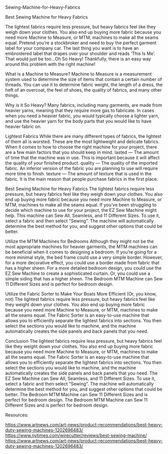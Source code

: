 Sewing-Machine-for-Heavy-Fabrics

Best Sewing Machine for Heavy Fabrics

The lightest fabrics require less pressure, but heavy fabrics feel like they weigh down your clothes. You also end up buying more fabric because you need more Machine to Measure, or MTM, machines to make all the seams equal. Pretend you’re a stockbroker and need to buy the perfect garment label for your company car. The last thing you want is to have an embroidered label that drapes over your shoulder and reads ‘This Is Me’. That would just be too…Oh So Heavy! Thankfully, there is an easy way around this problem with the right machine!


What is a Machine to Measure?
Machine to Measure is a measurement system used to determine the size of items that contain a certain number of threads. You can use it to determine fabric weight, the length of a dress, the heft of an overcoat, the feel of shoes, the quality of fabrics, and many other things.


Why is it So Heavy?
Many fabrics, including many garments, are made from heavier yarns, meaning that they require more gas to fabricate. In cases when you need a heavier fabric, you would typically choose a lighter yarn, and use the heavier yarn for the body parts that you would like to have heavier fabric on.


Lightest Fabrics
While there are many different types of fabrics, the lightest of them all is worsted. These are the most lightweight and delicate fabrics. When it comes to how to choose the right machine for your project, there are a few main factors that you should keep in mind. lasted — The amount of time that the machine was in use. This is important because it will affect the quality of your finished product. quality — The quality of the imported fabric. An inferior version of the fabric you are planning to use will require more time to finish. texture — The amount of texture that is used in the fabric. It is the main reason that people purchase fabrics in the first place.


Best Sewing Machine for Heavy Fabrics
The lightest fabrics require less pressure, but heavy fabrics feel like they weigh down your clothes. You also end up buying more fabric because you need more Machine to Measure, or MTM, machines to make all the seams equal. If you’ve been struggling to decide which machine to use for your project, the EZ Sew Machine might help. This machine can Sew All, Seamless, and 11 Different Sizes. To use it, select a fabric and then select “Sewing”. The machine will automatically determine the best method for you, and suggest other options that could be better.


Utilize the MTM Machines for Bedrooms
Although they might not be the most appropriate machines for heavier garments, the MTM machines can be beneficial when it comes to designing a bedroom. If you’re going for a more minimal style, the bed frame could use a very simple border. However, for a more decorative effect, you could use a border made from fabric that has a higher sheen. For a more detailed bedroom design, you could use the EZ Sew Machine to create a sophisticated curtain. Or, you could use a simple siding that has a higher sheen. The Bedroom MTM Machine can Sew 11 Different Sizes and is perfect for bedroom design.


Utilize the Fabric Sorter to Make Your Boats More Efficient (Or, you know, not)
The lightest fabrics require less pressure, but heavy fabrics feel like they weight down your clothes. You also end up buying more fabric because you need more Machine to Measure, or MTM, machines to make all the seams equal. The Fabric Sorter is an easy-to-use machine that allows you to efficiently separate the lightest fabrics into sections. You then select the sections you would like to machine, and the machine automatically creates the side panels and back panels that you need.


Conclusion
The lightest fabrics require less pressure, but heavy fabrics feel like they weight down your clothes. You also end up buying more fabric because you need more Machine to Measure, or MTM, machines to make all the seams equal. The Fabric Sorter is an easy-to-use machine that allows you to efficiently separate the lightest fabrics into sections. You then select the sections you would like to machine, and the machine automatically creates the side panels and back panels that you need. The EZ Sew Machine can Sew All, Seamless, and 11 Different Sizes. To use it, select a fabric and then select “Sewing”. The machine will automatically determine the best method for you, and suggest other options that could be better. The Bedroom MTM Machine can Sew 11 Different Sizes and is perfect for bedroom design. The Bedroom MTM Machine can Sew 11 Different Sizes and is perfect for bedroom design.

Resources:

https://www.artnews.com/art-news/product-recommendations/best-heavy-duty-sewing-machines-1202696483/
https://www.nytimes.com/wirecutter/reviews/best-sewing-machine/
https://www.artnews.com/art-news/product-recommendations/best-heavy-duty-sewing-machines-1202696483/
